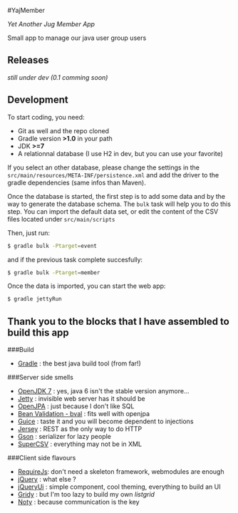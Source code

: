 #YajMember

_Yet Another Jug Member App_

Small app to manage our java user group users

## Releases

_still under dev (0.1 comming soon)_

## Development

To start coding, you need:

* Git as well and the repo cloned
* Gradle version **>1.0** in your path
* JDK **>=7**
* A relationnal database (I use H2 in dev, but you can use your favorite)

If you select an other database, please change the settings in the ```src/main/resources/META-INF/persistence.xml```
and add the driver to the gradle dependencies (same infos than Maven).

Once the database is started, the first step is to add some data and by the way to generate the database schema. 
The ```bulk``` task will help you to do this step. You can import the default data set, or edit the content of the CSV files 
located under ```src/main/scripts```

Then, just run:

```bash
$ gradle bulk -Ptarget=event
```

and if the previous task complete succesfully:

```bash
$ gradle bulk -Ptarget=member
```

Once the data is imported, you can start the web app:


```bash
$ gradle jettyRun
```


## Thank you to the blocks that I have assembled to build this app

###Build

* [Gradle](http://www.gradle.org/) : the best java build tool (from far!)

###Server side smells

* [OpenJDK 7](http://openjdk.java.net/projects/jdk7/) : yes, java 6 isn't the stable version anymore... 
* [Jetty](http://www.eclipse.org/jetty/) : invisible web server has it should be
* [OpenJPA](http://openjpa.apache.org/) : just because I don't like SQL
* [Bean Validation - bval](http://openjpa.apache.org/bean-validation-primer.html) : fits well with openjpa
* [Guice](http://code.google.com/p/google-guice/) : taste it and you will become dependent to injections
* [Jersey](http://jersey.java.net/) : REST as the only way to do HTTP
* [Gson](http://code.google.com/p/google-gson/) : serializer for lazy people
* [SuperCSV](http://supercsv.sourceforge.net/) : everything may not be in XML

###Client side flavours

* [RequireJs](http://requirejs.org/): don't need a skeleton framework, webmodules are enough
* [jQuery](http://jquery.com/) : what else ?
* [jQueryUi](http://jqueryui.com/) : simple component, cool theming, everything to build an UI 
* [Gridy](https://github.com/wbotelhos/gridy) : but I'm too lazy to build my own _listgrid_
* [Noty](http://needim.github.com/noty/) : because communication is the key

